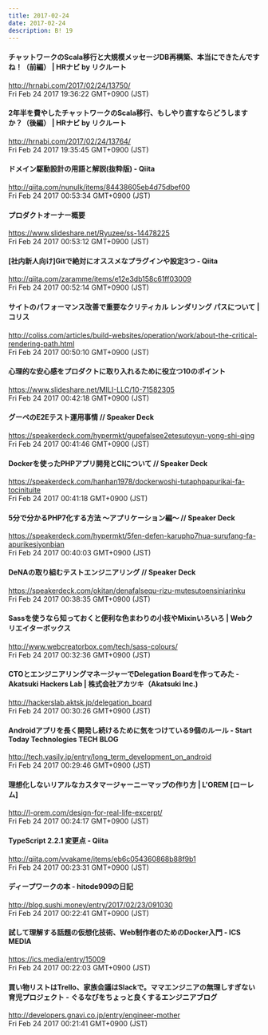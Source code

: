 ```yaml
---
title: 2017-02-24
date: 2017-02-24
description: B! 19
---
```


#### チャットワークのScala移行と大規模メッセージDB再構築、本当にできたんですね！（前編） | HRナビ by リクルート
http://hrnabi.com/2017/02/24/13750/<br>
Fri Feb 24 2017 19:36:22 GMT+0900 (JST)<br>


#### 2年半を費やしたチャットワークのScala移行、もしやり直すならどうしますか？（後編） | HRナビ by リクルート
http://hrnabi.com/2017/02/24/13764/<br>
Fri Feb 24 2017 19:35:45 GMT+0900 (JST)<br>


#### ドメイン駆動設計の用語と解説(抜粋版) - Qiita
http://qiita.com/nunulk/items/84438605eb4d75dbef00<br>
Fri Feb 24 2017 00:53:34 GMT+0900 (JST)<br>


#### プロダクトオーナー概要
https://www.slideshare.net/Ryuzee/ss-14478225<br>
Fri Feb 24 2017 00:53:12 GMT+0900 (JST)<br>


#### [社内新人向け]Gitで絶対にオススメなプラグインや設定3つ - Qiita
http://qiita.com/zaramme/items/e12e3db158c61ff03009<br>
Fri Feb 24 2017 00:52:14 GMT+0900 (JST)<br>


####   サイトのパフォーマンス改善で重要なクリティカル レンダリング パスについて | コリス
http://coliss.com/articles/build-websites/operation/work/about-the-critical-rendering-path.html<br>
Fri Feb 24 2017 00:50:10 GMT+0900 (JST)<br>


#### 心理的な安心感をプロダクトに取り入れるために役立つ10のポイント
https://www.slideshare.net/MILI-LLC/10-71582305<br>
Fri Feb 24 2017 00:42:18 GMT+0900 (JST)<br>


#### グーペのE2Eテスト運用事情 // Speaker Deck
https://speakerdeck.com/hypermkt/gupefalsee2etesutoyun-yong-shi-qing<br>
Fri Feb 24 2017 00:41:46 GMT+0900 (JST)<br>


#### Dockerを使ったPHPアプリ開発とCIについて // Speaker Deck
https://speakerdeck.com/hanhan1978/dockerwoshi-tutaphpapurikai-fa-tocinituite<br>
Fri Feb 24 2017 00:41:18 GMT+0900 (JST)<br>


#### 5分で分かるPHP7化する方法 〜アプリケーション編〜 // Speaker Deck
https://speakerdeck.com/hypermkt/5fen-defen-karuphp7hua-surufang-fa-apurikesiyonbian<br>
Fri Feb 24 2017 00:40:03 GMT+0900 (JST)<br>


#### DeNAの取り組むテストエンジニアリング // Speaker Deck
https://speakerdeck.com/okitan/denafalsequ-rizu-mutesutoensiniarinku<br>
Fri Feb 24 2017 00:38:35 GMT+0900 (JST)<br>


#### Sassを使うなら知っておくと便利な色まわりの小技やMixinいろいろ | Webクリエイターボックス
http://www.webcreatorbox.com/tech/sass-colours/<br>
Fri Feb 24 2017 00:32:36 GMT+0900 (JST)<br>


#### CTOとエンジニアリングマネージャーでDelegation Boardを作ってみた - Akatsuki Hackers Lab | 株式会社アカツキ（Akatsuki Inc.)
http://hackerslab.aktsk.jp/delegation_board<br>
Fri Feb 24 2017 00:30:26 GMT+0900 (JST)<br>


#### Androidアプリを長く開発し続けるために気をつけている9個のルール - Start Today Technologies TECH BLOG
http://tech.vasily.jp/entry/long_term_development_on_android<br>
Fri Feb 24 2017 00:29:46 GMT+0900 (JST)<br>


#### 理想化しないリアルなカスタマージャーニーマップの作り方 | L'OREM [ローレム]
http://l-orem.com/design-for-real-life-excerpt/<br>
Fri Feb 24 2017 00:24:17 GMT+0900 (JST)<br>


#### TypeScript 2.2.1 変更点 - Qiita
http://qiita.com/vvakame/items/eb6c054360868b88f9b1<br>
Fri Feb 24 2017 00:23:31 GMT+0900 (JST)<br>


#### ディープワークの本 - hitode909の日記
http://blog.sushi.money/entry/2017/02/23/091030<br>
Fri Feb 24 2017 00:22:41 GMT+0900 (JST)<br>


#### 試して理解する話題の仮想化技術、Web制作者のためのDocker入門 - ICS MEDIA
https://ics.media/entry/15009<br>
Fri Feb 24 2017 00:22:03 GMT+0900 (JST)<br>


#### 買い物リストはTrello、家族会議はSlackで。ママエンジニアの無理しすぎない育児プロジェクト - ぐるなびをちょっと良くするエンジニアブログ
http://developers.gnavi.co.jp/entry/engineer-mother<br>
Fri Feb 24 2017 00:21:41 GMT+0900 (JST)<br>


